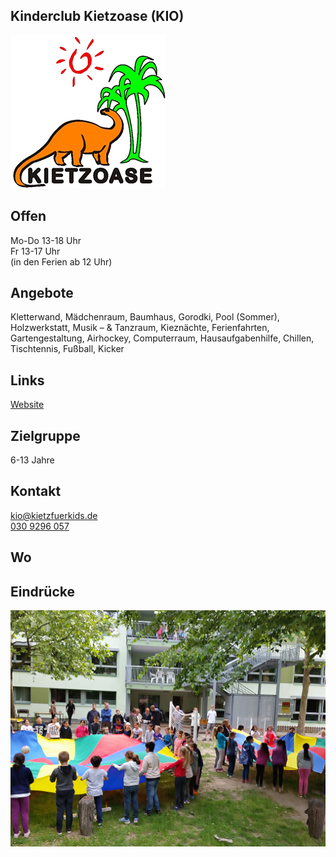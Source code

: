 ## Kinderclub Kietzoase (KIO)
<img id="topmedia" src="images/Logos/kietzoase.png" />

## Offen
Mo-Do 13-18 Uhr<br>
Fr 13-17 Uhr<br>
(in den Ferien ab 12 Uhr)

## Angebote
<p id="activities">
Kletterwand, Mädchenraum, Baumhaus, Gorodki, Pool (Sommer), Holzwerkstatt, Musik – & Tanzraum, Kieznächte, Ferienfahrten, Gartengestaltung,  Airhockey, Computerraum, Hausaufgabenhilfe, Chillen, Tischtennis, Fußball, Kicker
</p>

## Links
<a class="external_link" href="https://kietzfuerkids.de/kietzoase/">Website</a>

## Zielgruppe
6-13 Jahre

## Kontakt
[kio@kietzfuerkids.de](mailto:kio@kietzfuerkids.de)<br>
<a href="tel:+49309296057">030 9296 057</a>

## Wo
<div id="gmap"></div>
<script>window.onload = showMap('Ahrenshooper Str. 5, 13051 Berlin', 0, 'gmap_mini')</script>

## Eindrücke
<div class="mediacontainer">
  <img src="images/Kinderclub_Kietzoase/1.jpg" />
</div>
